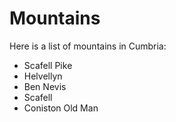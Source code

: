 Mountains
=========

Here is a list of mountains in Cumbria:

* Scafell Pike
* Helvellyn
* Ben Nevis
* Scafell
* Coniston Old Man
